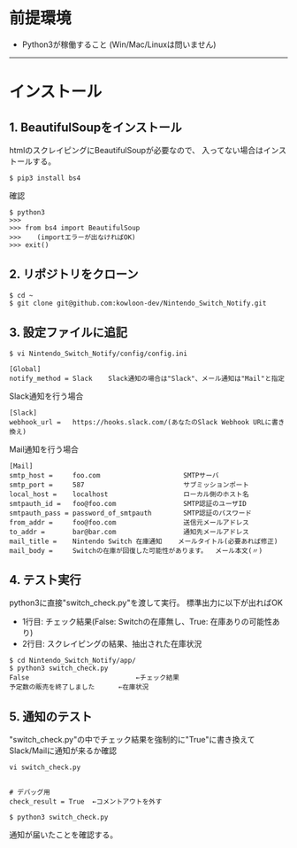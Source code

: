 
# 前提環境

- Python3が稼働すること (Win/Mac/Linuxは問いません)

---

# インストール

## 1. BeautifulSoupをインストール

htmlのスクレイピングにBeautifulSoupが必要なので、
入ってない場合はインストールする。

```
$ pip3 install bs4
```

確認

```
$ python3
>>>
>>> from bs4 import BeautifulSoup
>>>    (importエラーが出なければOK)
>>> exit()
```

## 2. リポジトリをクローン

```
$ cd ~
$ git clone git@github.com:kowloon-dev/Nintendo_Switch_Notify.git
```

## 3. 設定ファイルに追記

```
$ vi Nintendo_Switch_Notify/config/config.ini

[Global]
notify_method = Slack    Slack通知の場合は"Slack"、メール通知は"Mail"と指定

```

Slack通知を行う場合

```
[Slack]
webhook_url =   https://hooks.slack.com/(あなたのSlack Webhook URLに書き換え)

```

Mail通知を行う場合

```
[Mail]
smtp_host =     foo.com                     SMTPサーバ
smtp_port =     587                         サブミッションポート
local_host =    localhost                   ローカル側のホスト名
smtpauth_id =   foo@foo.com                 SMTP認証のユーザID
smtpauth_pass = password_of_smtpauth        SMTP認証のパスワード
from_addr =     foo@foo.com                 送信元メールアドレス
to_addr =       bar@bar.com                 通知先メールアドレス
mail_title =    Nintendo Switch 在庫通知    メールタイトル(必要あれば修正)
mail_body =     Switchの在庫が回復した可能性があります。  メール本文(〃)
```

## 4. テスト実行

python3に直接"switch_check.py"を渡して実行。
標準出力に以下が出ればOK

- 1行目: チェック結果(False: Switchの在庫無し、True: 在庫ありの可能性あり)
- 2行目: スクレイピングの結果、抽出された在庫状況

```
$ cd Nintendo_Switch_Notify/app/
$ python3 switch_check.py
False                           ←チェック結果
予定数の販売を終了しました      ←在庫状況
```

## 5. 通知のテスト

"switch_check.py"の中でチェック結果を強制的に"True"に書き換えて
Slack/Mailに通知が来るか確認

```
vi switch_check.py


# デバッグ用
check_result = True  ←コメントアウトを外す
```

```
$ python3 switch_check.py

```

通知が届いたことを確認する。
